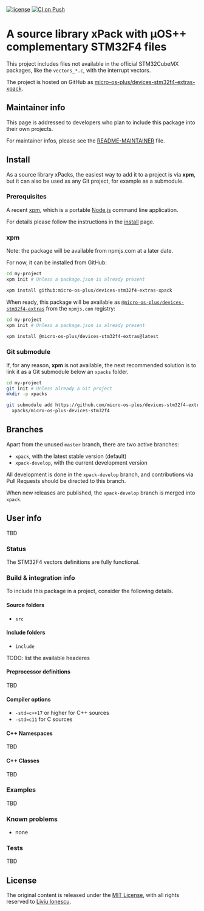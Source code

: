 [![license](https://img.shields.io/github/license/micro-os-plus/devices-stm32f4-extras-xpack)](https://github.com/micro-os-plus/devices-stm32f4-extras-xpack/blob/xpack/LICENSE)
[![CI on Push](https://github.com/micro-os-plus/devices-stm32f4-extras-xpack/workflows/CI%20on%20Push/badge.svg)](https://github.com/micro-os-plus/devices-stm32f4-extras-xpack/actions?query=workflow%3A%22CI+on+Push%22)

# A source library xPack with µOS++ complementary STM32F4 files

This project includes files not available in the official STM32CubeMX packages,
like the `vectors_*.c`, with the interrupt vectors.

The project is hosted on GitHub as
[micro-os-plus/devices-stm32f4-extras-xpack](https://github.com/micro-os-plus/devices-stm32f4-extras-xpack).

## Maintainer info

This page is addressed to developers who plan to include this package
into their own projects.

For maintainer infos, please see the
[README-MAINTAINER](README-MAINTAINER.md) file.

## Install

As a source library xPacks, the easiest way to add it to a project is via
**xpm**, but it can also be used as any Git project, for example as a submodule.

### Prerequisites

A recent [xpm](https://xpack.github.io/xpm/),
which is a portable [Node.js](https://nodejs.org/) command line application.

For details please follow the instructions in the
[install](https://xpack.github.io/install/) page.

### xpm

Note: the package will be available from npmjs.com at a later date.

For now, it can be installed from GitHub:

```sh
cd my-project
xpm init # Unless a package.json is already present

xpm install github:micro-os-plus/devices-stm32f4-extras-xpack
```

When ready, this package will be available as
[`@micro-os-plus/devices-stm32f4-extras`](https://www.npmjs.com/package/@micro-os-plus/devices-stm32f4-extras)
from the `npmjs.com` registry:

```sh
cd my-project
xpm init # Unless a package.json is already present

xpm install @micro-os-plus/devices-stm32f4-extras@latest
```

### Git submodule

If, for any reason, **xpm** is not available, the next recommended
solution is to link it as a Git submodule below an `xpacks` folder.

```sh
cd my-project
git init # Unless already a Git project
mkdir -p xpacks

git submodule add https://github.com/micro-os-plus/devices-stm32f4-extras-xpack.git \
  xpacks/micro-os-plus-devices-stm32f4
```

## Branches

Apart from the unused `master` branch, there are two active branches:

- `xpack`, with the latest stable version (default)
- `xpack-develop`, with the current development version

All development is done in the `xpack-develop` branch, and contributions via
Pull Requests should be directed to this branch.

When new releases are published, the `xpack-develop` branch is merged
into `xpack`.

## User info

TBD

### Status

The STM32F4 vectors definitions are fully functional.

### Build & integration info

To include this package in a project, consider the following details.

#### Source folders

- `src`

#### Include folders

- `include`

TODO: list the available headeres

#### Preprocessor definitions

TBD

#### Compiler options

- `-std=c++17` or higher for C++ sources
- `-std=c11` for C sources

#### C++ Namespaces

TBD

#### C++ Classes

TBD

### Examples

TBD

### Known problems

- none

### Tests

TBD


## License

The original content is released under the
[MIT License](https://opensource.org/licenses/MIT/),
with all rights reserved to
[Liviu Ionescu](https://github.com/ilg-ul/).

